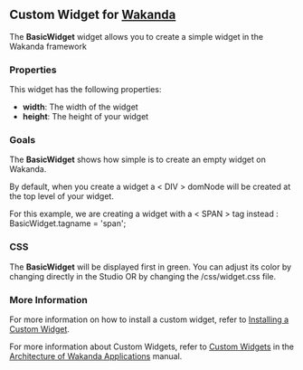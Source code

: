 ## Custom Widget for [Wakanda](http://wakanda.org)
The __BasicWidget__ widget allows you to create a simple widget in the Wakanda framework

### Properties
This widget has the following properties: 

* __width__: The width of the widget
* __height__: The height of your widget

### Goals
The __BasicWidget__ shows how simple is to create an empty widget on Wakanda. 

By default, when you create a widget a < DIV > domNode will be created at the top level of your widget. 

For this example, we are creating a widget with a < SPAN > tag instead :
BasicWidget.tagname = 'span';


### CSS
The __BasicWidget__ will be displayed first in green. You can adjust its color by changing directly in the Studio OR by changing the /css/widget.css file.  


### More Information
For more information on how to install a custom widget, refer to [Installing a Custom Widget](http://doc.wakanda.org/WakandaStudio0/help/Title/en/page3869.html#1027761).

For more information about Custom Widgets, refer to [Custom Widgets](http://doc.wakanda.org/Wakanda0.v5/help/Title/en/page3863.html "Custom Widgets") in the [Architecture of Wakanda Applications](http://doc.wakanda.org/Wakanda0.v5/help/Title/en/page3844.html "Architecture of Wakanda Applications") manual.

